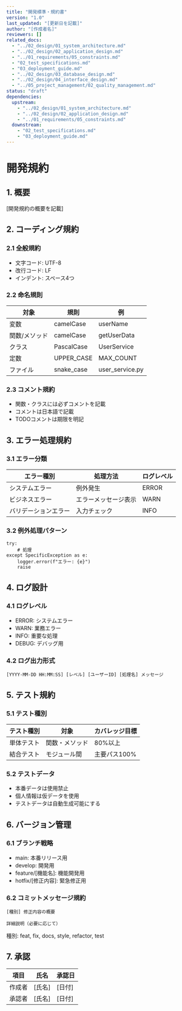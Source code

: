 ```yaml
---
title: "開発標準・規約書"
version: "1.0"
last_updated: "[更新日を記載]"
author: "[作成者名]"
reviewers: []
related_docs:
  - "../02_design/01_system_architecture.md"
  - "../02_design/02_application_design.md"
  - "../01_requirements/05_constraints.md"
  - "02_test_specifications.md"
  - "03_deployment_guide.md"
  - "../02_design/03_database_design.md"
  - "../02_design/04_interface_design.md"
  - "../05_project_management/02_quality_management.md"
status: "draft"
dependencies:
  upstream:
    - "../02_design/01_system_architecture.md"
    - "../02_design/02_application_design.md"
    - "../01_requirements/05_constraints.md"
  downstream:
    - "02_test_specifications.md"
    - "03_deployment_guide.md"
---
```


# 開発規約

## 1. 概要
[開発規約の概要を記載]

## 2. コーディング規約
### 2.1 全般規約
- 文字コード: UTF-8
- 改行コード: LF
- インデント: スペース4つ

### 2.2 命名規則
| 対象 | 規則 | 例 |
|------|------|-----|
| 変数 | camelCase | userName |
| 関数/メソッド | camelCase | getUserData |
| クラス | PascalCase | UserService |
| 定数 | UPPER_CASE | MAX_COUNT |
| ファイル | snake_case | user_service.py |

### 2.3 コメント規約
- 関数・クラスには必ずコメントを記載
- コメントは日本語で記載
- TODOコメントは期限を明記

## 3. エラー処理規約
### 3.1 エラー分類
| エラー種別 | 処理方法 | ログレベル |
|------------|----------|------------|
| システムエラー | 例外発生 | ERROR |
| ビジネスエラー | エラーメッセージ表示 | WARN |
| バリデーションエラー | 入力チェック | INFO |

### 3.2 例外処理パターン
```
try:
    # 処理
except SpecificException as e:
    logger.error(f"エラー: {e}")
    raise
```

## 4. ログ設計
### 4.1 ログレベル
- ERROR: システムエラー
- WARN: 業務エラー
- INFO: 重要な処理
- DEBUG: デバッグ用

### 4.2 ログ出力形式
```
[YYYY-MM-DD HH:MM:SS] [レベル] [ユーザーID] [処理名] メッセージ
```

## 5. テスト規約
### 5.1 テスト種別
| テスト種別 | 対象 | カバレッジ目標 |
|------------|------|----------------|
| 単体テスト | 関数・メソッド | 80%以上 |
| 結合テスト | モジュール間 | 主要パス100% |

### 5.2 テストデータ
- 本番データは使用禁止
- 個人情報は仮データを使用
- テストデータは自動生成可能にする

## 6. バージョン管理
### 6.1 ブランチ戦略
- main: 本番リリース用
- develop: 開発用
- feature/[機能名]: 機能開発用
- hotfix/[修正内容]: 緊急修正用

### 6.2 コミットメッセージ規約
```
[種別] 修正内容の概要

詳細説明（必要に応じて）
```
種別: feat, fix, docs, style, refactor, test

## 7. 承認
| 項目 | 氏名 | 承認日 |
|------|------|--------|
| 作成者 | [氏名] | [日付] |
| 承認者 | [氏名] | [日付] | 